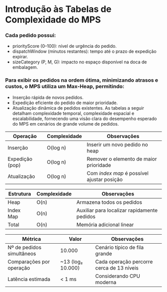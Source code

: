 # Introdução às Tabelas de Complexidade do MPS

### Cada pedido possui:
- priorityScore (0–100): nível de urgência do pedido. 
- dispatchWindow (minutos restantes): tempo até o prazo de expedição expirar. 
- sizeCategory (P, M, G): impacto no espaço disponível na doca de embalagem.

### Para exibir os pedidos na ordem ótima, minimizando atrasos e custos, o MPS utiliza um Max-Heap, permitindo:
- Inserção rápida de novos pedidos.
- Expedição eficiente do pedido de maior prioridade.
- Atualização dinâmica de pedidos existentes.
As tabelas a seguir detalham complexidade temporal, complexidade espacial e escalabilidade, fornecendo uma visão clara do desempenho esperado do MPS em cenários de grande volume de pedidos.

| Operação                | Complexidade        | Observações                                      |
|-------------------------|------------------|-------------------------------------------------|
| Inserção                | O(log n)         | Inserir um novo pedido no heap                  |
| Expedição (pop)         | O(log n)         | Remover o elemento de maior prioridade         |
| Atualização             | O(log n)         | Com *index map* é possível ajustar posição     |

| Estrutura       | Complexidade | Observações                               |
|----------------|-------------|-------------------------------------------|
| Heap           | O(n)        | Armazena todos os pedidos                  |
| Index Map      | O(n)        | Auxiliar para localizar rapidamente pedidos|
| Total          | O(n)        | Memória adicional linear                  |

| Métrica                  | Valor                 | Observações                                  |
|---------------------------|---------------------|---------------------------------------------|
| Nº de pedidos simultâneos | 10.000              | Cenário típico de fila grande               |
| Comparações por operação  | ~13 (log₂ 10.000)    | Cada operação percorre cerca de 13 níveis  |
| Latência estimada         | < 1 ms              | Considerando CPU moderna                     |
